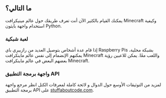 ## ما التالي؟

يمكنك القيام بالكثير الآن أنت تعرف طريقك حول عالم مينيكرافت Minecraft وكيفية استخدام واجهة بايثون Python.

### لعبة شبكية

إذا قام عدة أشخاص بتوصيل العديد من رازبيري باي Raspberry Pis بشبكة محلية، يمكنهم الإنضمام إلى نفس عالم ماينكرافت Minecraft واللعب معًا. يمكن للاعبين رؤية بعضهم البعض في عالم ماينكرافت Minecraft.

### واجهة برمجة التطبيق API

لمزيد من التوثيقات الأوسع حول الدوال و لائحة كاملة لمعرفات الكتل انظر مرجع واجهة برمجة التطبيق API على [stuffaboutcode.com](http://www.stuffaboutcode.com/p/minecraft-api-reference.html).